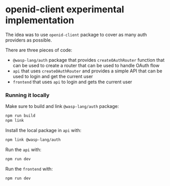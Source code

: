 # openid-client experimental implementation

The idea was to use `openid-client` package to cover as many auth providers as possible.

There are three pieces of code:
- `@wasp-lang/auth` package that provides `createOAuthRouter` function that can be used to create a router that can be used to handle OAuth flow
- `api` that uses `createOAuthRouter` and provides a simple API that can be used to login and get the current user
- `frontend` that uses `api` to login and gets the current user

### Running it locally

Make sure to build and link `@wasp-lang/auth` package:
```bash
npm run build
npm link
```

Install the local package in `api` with:
```bash
npm link @wasp-lang/auth
```

Run the `api` with:
```bash
npm run dev
```

Run the `frontend` with:
```bash
npm run dev
```
